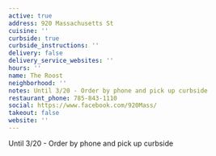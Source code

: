 ```yaml
---
active: true
address: 920 Massachusetts St
cuisine: ''
curbside: true
curbside_instructions: ''
delivery: false
delivery_service_websites: ''
hours: ''
name: The Roost
neighborhood: ''
notes: Until 3/20 - Order by phone and pick up curbside
restaurant_phone: 785-843-1110
social: https://www.facebook.com/920Mass/
takeout: false
website: ''
---
```


Until 3/20 - Order by phone and pick up curbside
